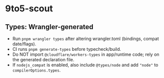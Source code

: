 # 9to5-scout

## Types: Wrangler-generated
- Run `pnpm wrangler types` after altering wrangler.toml (bindings, compat date/flags).
- CI runs `pnpm generate-types` before typecheck/build.
- Do NOT import `@cloudflare/workers-types` in app/runtime code; rely on the generated declaration file.
- If `nodejs_compat` is enabled, also include `@types/node` and add `"node"` to `compilerOptions.types`.
